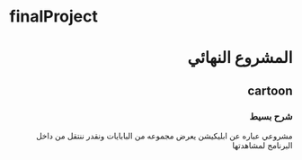 # finalProject

<div dir="rtl">

# المشروع النهائي 
## cartoon
### شرح بسيط 

مشروعي عباره عن ابليكيشن يعرض مجموعه من البابايات ونقدر ننتقل من داخل البرنامج لمشاهدتها




<div dir="ltr">




</div>


</div>
